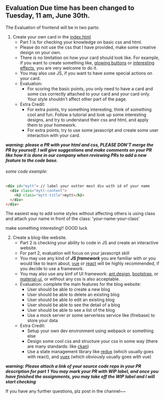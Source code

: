 ## Evaluation Due time has been changed to Tuesday, 11 am, June 30th.

The Evaluation of frontend will be in two parts:
1. Create your own card in the [index.html](https://github.com/mercari-build/Week5/blob/8-firebase/src/pages/index.html)
    - Part 1 is for checking your knowledge on basic css and html.
    - Please do not use the css that I have provided, make some creative design on your own.
    - There is no limitation on how your card should look like. For example, if you want to create something like, [glowing buttons](https://codepen.io/bhadupranjal/pen/vYLZYqQ) or [interesting effects](https://codepen.io/shubniggurath/pen/OJMgyGY), you are very welcome to do it.
    - You may also use JS, if you want to have some special actions on your card.
    - Evaluation:
      - For scoring the basic points, you only need to have a card and some css correctly attached to your card and your card only. Your style shouldn't affect other part of the page.
    - Extra Credit:
      - For extra points, try something interesting, think of something cool and fun. Follow a tutorial and look up some interesting designs, and try to understand their css and html, and apply them to your homework.
      - For extra points, try to use some javascript and create some user interaction with your card.

***warning: please a PR with your html and css, PLEASE DON'T merge the PR by yourself. I will give suggestions and make comments on your PR like how it is done in our company when reviewing PRs to add a new feature to the code base.***

###### some code example:
```html
<div id="mytt"> // label your outter most div with id of your name
  <div class="mytt-content"> 
    <h2 class="mytt-title">mytt</h2>
  </div>
</div>
```
The easiest way to add some styles without affecting others is using class and attach your name in front of the class: 'your-name-your-class'

make something interesting!! GOOD luck

2. Create a blog-like website.
    - Part 2 is checking your ability to code in JS and create an interactive website.
    - For part 2, evaluation will focus on your javascript skill
    - You may use any kind of ***JS framework*** you are familiar with or you would like to learn about, [vue](https://vuejs.org/) or [react](https://reactjs.org/) will be highly recommended, if you decide to use a framework.
    - You may also use any kinf of UI framework: [ant.design](https://ant.design/), [bootstrap](https://getbootstrap.com/), or [material-ui](https://material-ui.com/), or without any css is also acceptable.
    - Evaluation: complete the main features for the blog website:
      - User should be able to create a new blog
      - User should be able to delete an existing blog
      - User should be able to edit an existing blog
      - User should be able to see the detail of a blog
      - User should be able to see a list of the blog
      - Use a mock server or some serverless service like (firebase) to store your data
    - Extra Credit: 
      - Setup your own dev environment using webpack or something else
      - Design some cool css and structure your css in some way (there are many standards: like [ckan](https://docs.ckan.org/en/ckan-2.7.3/contributing/css.html))
      - Use a state management library like [redux](https://redux.js.org/) (which usually goes with react), and [vuex](https://vuex.vuejs.org/) (which obviously usually goes with vue)

***warning: Please attach a link of your source code repo in your PR description for part 1***
***You may mark your PR with WIP label, and once you have finished the assignments, you may take off the WIP label and I will start checking***

If you have any further questions, plz post in the channel~~